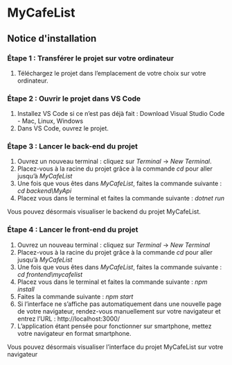 # MyCafeList

## Notice d'installation 

### Étape 1 : Transférer le projet sur votre ordinateur 

1. Téléchargez le projet dans l’emplacement de votre choix sur votre ordinateur.

### Étape 2 : Ouvrir le projet dans VS Code 

1. Installez VS Code si ce n’est pas déjà fait : Download Visual Studio Code - Mac, Linux, Windows
2. Dans VS Code, ouvrez le projet.

### Étape 3 : Lancer le back-end du projet 

1. Ouvrez un nouveau terminal : cliquez sur *Terminal* → *New Terminal*.
2. Placez-vous à la racine du projet grâce à la commande *cd* pour aller jusqu’à *MyCafeList*
3. Une fois que vous êtes dans *MyCafeList*, faites la commande suivante : *cd backend\MyApi*
4. Placez vous dans le terminal et faites la commande suivante : *dotnet run*

Vous pouvez désormais visualiser le backend du projet MyCafeList.

### Étape 4 : Lancer le front-end du projet 

1. Ouvrez un nouveau terminal : cliquez sur *Terminal* → *New Terminal*
2. Placez-vous à la racine du projet grâce à la commande *cd* pour aller jusqu’à *MyCafeList*
3. Une fois que vous êtes dans *MyCafeList*, faites la commande suivante : *cd frontend\mycafelist*
4. Placez vous dans le terminal et faites la commande suivante : *npm install*
5. Faites la commande suivante : *npm start*
6. Si l’interface ne s’affiche pas automatiquement dans une nouvelle page de votre navigateur, rendez-vous manuellement sur votre navigateur et entrez l’URL : http://localhost:3000/
7. L’application étant pensée pour fonctionner sur smartphone, mettez votre navigateur en format smartphone.

Vous pouvez désormais visualiser l’interface du projet MyCafeList sur votre navigateur
